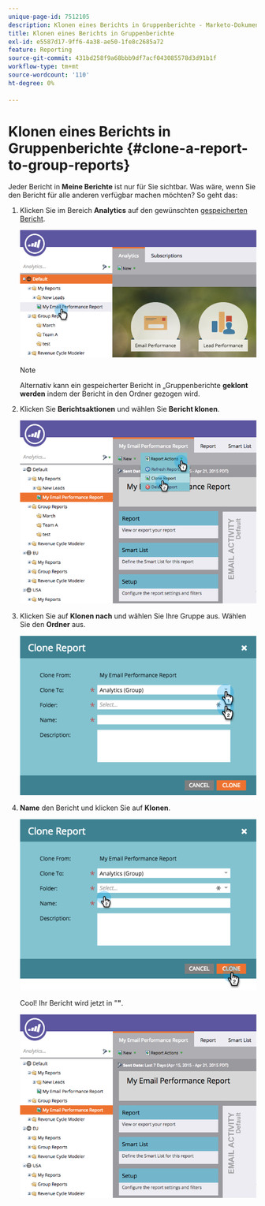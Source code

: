 ```yaml
---
unique-page-id: 7512105
description: Klonen eines Berichts in Gruppenberichte - Marketo-Dokumente - Produktdokumentation
title: Klonen eines Berichts in Gruppenberichte
exl-id: e5587d17-9ff6-4a38-ae50-1fe8c2685a72
feature: Reporting
source-git-commit: 431bd258f9a68bbb9df7acf043085578d3d91b1f
workflow-type: tm+mt
source-wordcount: '110'
ht-degree: 0%

---
```


# Klonen eines Berichts in Gruppenberichte {#clone-a-report-to-group-reports}

Jeder Bericht in **Meine Berichte** ist nur für Sie sichtbar. Was wäre, wenn Sie den Bericht für alle anderen verfügbar machen möchten? So geht das:

1. Klicken Sie im Bereich **Analytics** auf den gewünschten [gespeicherten Bericht](/help/marketo/product-docs/reporting/basic-reporting/creating-reports/save-a-report.md).

   ![](assets/image2015-4-21-11-3a25-3a54.png)

   >[!NOTE]
   >
   >Alternativ kann ein gespeicherter Bericht in „Gruppenberichte **geklont werden** indem der Bericht in den Ordner gezogen wird.

1. Klicken Sie **Berichtsaktionen** und wählen Sie **Bericht klonen**.

   ![](assets/image2015-4-21-11-3a29-3a32.png)

1. Klicken Sie auf **Klonen nach** und wählen Sie Ihre Gruppe aus. Wählen Sie den **Ordner** aus.

   ![](assets/image2015-4-21-11-3a32-3a0.png)

1. **Name** den Bericht und klicken Sie auf **Klonen**.

   ![](assets/image2015-4-21-11-3a33-3a11.png)

   Cool! Ihr Bericht wird jetzt in &quot;**&quot;**.

   ![](assets/image2015-4-21-11-3a37-3a25.png)
